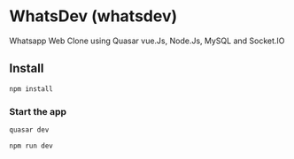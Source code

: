 # WhatsDev (whatsdev)

Whatsapp Web Clone using Quasar vue.Js, Node.Js, MySQL and Socket.IO

## Install

```bash
npm install
```

### Start the app
```bash
quasar dev
```

```bash
npm run dev
```




